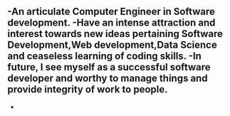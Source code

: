 -An articulate Computer Engineer in Software development.
-Have an intense attraction and interest towards new ideas pertaining Software Development,Web development,Data Science and ceaseless learning of coding skills. 
-In future, I see myself as a successful software developer and worthy to manage things and provide integrity of work to people.
-
-

<!---
ctan47/ctan47 is a ✨ special ✨ repository because its `README.md` (this file) appears on your GitHub profile.
You can click the Preview link to take a look at your changes.
--->
